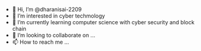 - 👋 Hi, I’m @dharanisai-2209
- 👀 I’m interested in cyber techmology
- 🌱 I’m currently learning computer science with cyber security and block chain
- 💞️ I’m looking to collaborate on ...
- 📫 How to reach me ...

<!---
dharanisai-2209/dharanisai-2209 is a ✨ special ✨ repository because its `README.md` (this file) appears on your GitHub profile.
You can click the Preview link to take a look at your changes.
--->
